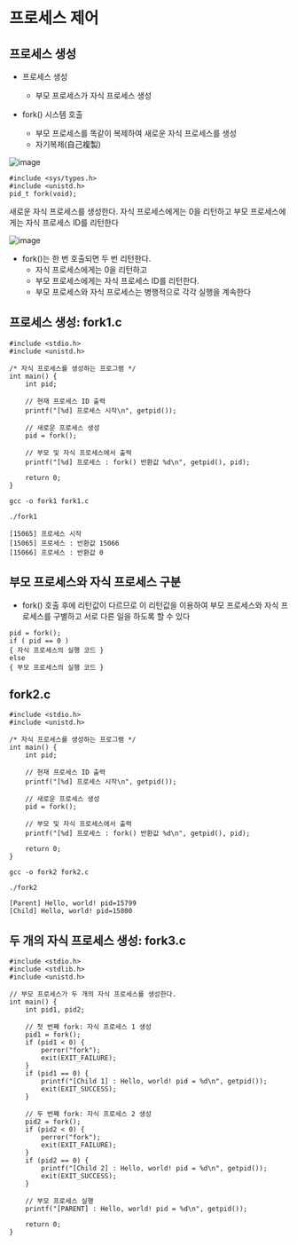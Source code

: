 # 프로세스 제어 

## 프로세스 생성 
- 프로세스 생성
  - 부모 프로세스가 자식 프로세스 생성

- fork() 시스템 호출
  - 부모 프로세스를 똑같이 복제하여 새로운 자식 프로세스를 생성
  - 자기복제(自己複製)

![image](https://github.com/user-attachments/assets/27ff951b-86d7-45c3-9d32-af629033fab8)

```
#include <sys/types.h>
#include <unistd.h>
pid_t fork(void);
```
새로운 자식 프로세스를 생성한다. 자식 프로세스에게는 0을 리턴하고 부모 프로세스에게는 자식 프로세스 ID를 리턴한다

![image](https://github.com/user-attachments/assets/f6effa91-6b03-40fc-ab9e-c43ab77c4bf0)

- fork()는 한 번 호출되면 두 번 리턴한다.
  - 자식 프로세스에게는 0을 리턴하고
  - 부모 프로세스에게는 자식 프로세스 ID를 리턴한다.
  - 부모 프로세스와 자식 프로세스는 병행적으로 각각 실행을 계속한다

## 프로세스 생성: fork1.c
```
#include <stdio.h>
#include <unistd.h>

/* 자식 프로세스를 생성하는 프로그램 */
int main() {
    int pid;

    // 현재 프로세스 ID 출력
    printf("[%d] 프로세스 시작\n", getpid());

    // 새로운 프로세스 생성
    pid = fork();

    // 부모 및 자식 프로세스에서 출력
    printf("[%d] 프로세스 : fork() 반환값 %d\n", getpid(), pid);

    return 0;
}
```
```
gcc -o fork1 fork1.c
```

```
./fork1
```
```
[15065] 프로세스 시작
[15065] 프로세스 : 반환값 15066
[15066] 프로세스 : 반환값 0
```

## 부모 프로세스와 자식 프로세스 구분 
- fork() 호출 후에 리턴값이 다르므로 이 리턴값을 이용하여 부모 프로세스와 자식 프로세스를 구별하고 서로 다른 일을 하도록 할 수 있다

```
pid = fork();
if ( pid == 0 )
{ 자식 프로세스의 실행 코드 }
else
{ 부모 프로세스의 실행 코드 }
```

## fork2.c
```
#include <stdio.h>
#include <unistd.h>

/* 자식 프로세스를 생성하는 프로그램 */
int main() {
    int pid;

    // 현재 프로세스 ID 출력
    printf("[%d] 프로세스 시작\n", getpid());

    // 새로운 프로세스 생성
    pid = fork();

    // 부모 및 자식 프로세스에서 출력
    printf("[%d] 프로세스 : fork() 반환값 %d\n", getpid(), pid);

    return 0;
}
```

```
gcc -o fork2 fork2.c
```
```
./fork2
```

```
[Parent] Hello, world! pid=15799
[Child] Hello, world! pid=15800
```

## 두 개의 자식 프로세스 생성: fork3.c 
```
#include <stdio.h>
#include <stdlib.h>
#include <unistd.h>

// 부모 프로세스가 두 개의 자식 프로세스를 생성한다.
int main() {
    int pid1, pid2;

    // 첫 번째 fork: 자식 프로세스 1 생성
    pid1 = fork();
    if (pid1 < 0) {
        perror("fork");
        exit(EXIT_FAILURE);
    }
    if (pid1 == 0) {
        printf("[Child 1] : Hello, world! pid = %d\n", getpid());
        exit(EXIT_SUCCESS);
    }

    // 두 번째 fork: 자식 프로세스 2 생성
    pid2 = fork();
    if (pid2 < 0) {
        perror("fork");
        exit(EXIT_FAILURE);
    }
    if (pid2 == 0) {
        printf("[Child 2] : Hello, world! pid = %d\n", getpid());
        exit(EXIT_SUCCESS);
    }

    // 부모 프로세스 실행
    printf("[PARENT] : Hello, world! pid = %d\n", getpid());

    return 0;
}
```





